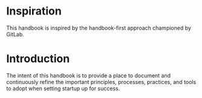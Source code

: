 # Inspiration

This handbook is inspired by the handbook-first approach championed by GitLab.

# Introduction

The intent of this handbook is to provide a place to document and continuously refine the important principles, processes, practices, and tools to adopt when setting startup up for success.
